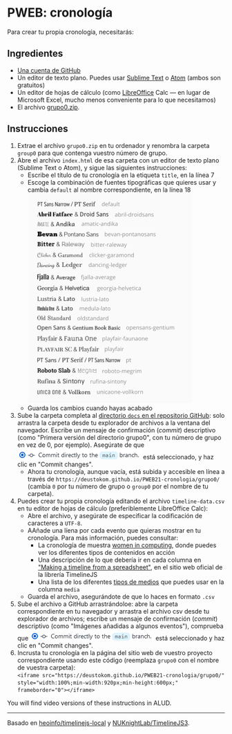 # PWEB: cronología

Para crear tu propia cronología, necesitarás:

## Ingredientes

- [Una cuenta de GitHub](https://github.com/join)
- Un editor de texto plano. Puedes usar [Sublime Text](https://www.sublimetext.com/) o [Atom](https://atom.io/) (ambos son gratuitos)
- Un editor de hojas de cálculo (como [LibreOffice](https://www.libreoffice.org/) Calc &mdash; en lugar de Microsoft Excel, mucho menos conveniente para lo que necesitamos)
- El archivo [grupo0.zip](../../raw/main/grupo0.zip). 

## Instrucciones

1. Extrae el archivo `grupo0.zip` en tu ordenador y renombra la carpeta `group0` para que contenga vuestro número de grupo.
2. Abre el archivo `index.html` de esa carpeta con un editor de texto plano (Sublime Text o Atom), y sigue las siguientes instrucciones: 
    - Escribe el título de tu cronología en la etiqueta `title`, en la línea 7
    - Escoge la combinación de fuentes tipográficas que quieres usar y cambia `default` al nombre correspondiente, en la línea 18  
      ![Font pairs](timelinejs-fonts-small.png)
    - Guarda los cambios cuando hayas acabado
3. Sube la carpeta completa al [directorio `docs` en el repositorio GitHub](/docs): solo arrastra la carpeta desde tu explorador de archivos a la ventana del navegador. Escribe un mensaje de confirmación \(_commit_\) descriptivo (como "Primera versión del directorio grupo0", con tu número de grupo en vez de 0, por ejemplo). Asegúrate de que ![](commit-main.png) está seleccionado, y haz clic en "Commit changes".
    - Ahora tu cronología, aunque vacía, está subida y accesible en línea a través de `https://deustokom.github.io/PWEB21-cronologia/grupo0/` (cambia `0` por tu número de grupo o `group0` por el nombre de tu carpeta).
4. Puedes crear tu propia cronología editando el archivo `timeline-data.csv` en tu editor de hojas de cálculo (preferiblemente LibreOffice Calc):
    - Abre el archivo, y asegúrate de especificar la codificación de caracteres a `UTF-8`. 
    - AAñade una líena por cada evento que quieras mostrar en tu cronología. Para más información, puedes consultar:
        + La cronología de muestra [women in computing](https://deustokom.github.io/PWEB21-cronologia/women-computing/), donde puedes ver los diferentes tipos de contenidos en acción
        + Una descripción de lo que debería ir en cada columna en ["Making a timeline from a spreadsheet"](https://timeline.knightlab.com/docs/using-spreadsheets.html), en el sitio web oficial de la librería TimelineJS 
        + Una lista de los diferentes [tipos de medios](https://timeline.knightlab.com/docs/media-types.html) que puedes usar en la columna `media`  
    - Guarda el archivo, asegurándote de que lo haces en formato `.csv`
6. Sube el archivo a GitHub arrastrándoloe: abre la carpeta correspondiente en tu navegador y arrastra el archivo csv desde tu explorador de archivos; escribe un mensaje de confirmación \(_commit_\) descriptivo (como "Imágenes añadidas a algunos eventos"), comprueba que ![](commit-main.png) está seleccionado y haz clic en "Commit changes". 
7. Incrusta tu cronología en la página del sitio web de vuestro proyecto correspondiente usando este código (reemplaza `grupo0` con el nombre de vuestra carpeta):  
   `<iframe src="https://deustokom.github.io/PWEB21-cronologia/grupo0/" style="width:100%;min-width:920px;min-height:600px;" frameborder="0"></iframe>`

You will find video versions of these instructions in ALUD.

---

Basado en [heoinfo/timelinejs-local](https://github.com/heoinfo/timelinejs-local) y [NUKnightLab/TimelineJS3](https://timeline.knightlab.com/).